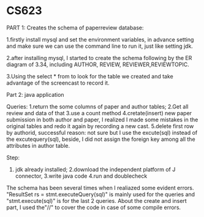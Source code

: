 # CS623
PART 1:
Creates the schema of paperreview database:

1.firstly install mysql and set the environment variables, in advance setting and make sure 
we can use the command line to run it, just like setting jdk.

2.after installing mysql, I started to create the schema following by the ER diagram of 3.34, including AUTHOR, REVIEW, 
REVIEWER,REVIEWTOPIC.

3.Using the select * from to look for the table we created and take advantage of the screencast to record it.



Part 2: java application

Queries:
1.return the some columns of paper and author tables;
2.Get all review and data of that
3.use a count method
4.cretate(insert) new paper submission in both author and paper, I realized I made some mistakes in the original tables and redo it again by recording a new cast.
5.delete first row by authorid, successful reason: not sure but I use the excute(sql) instead of the excutequery(sql), beside, I did not assign the foreign key among all the attributes in author table.

Step:
1. jdk already installed;
2.download the independent platform of J connector,
3.write java code 
4.run and doublecheck


The schema has been several times when I realiazed some evident errors.
 "ResultSet rs = stmt.executeQuery(sql)" is mainly used for the queries and "stmt.execute(sql)" is for the last 2 queries.
About the create and insert part, I used the"//" to cover the code in case of some compile errors.
